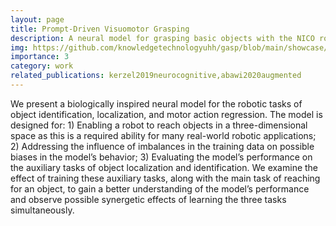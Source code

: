 ```yaml
---
layout: page
title: Prompt-Driven Visuomotor Grasping
description: A neural model for grasping basic objects with the NICO robot. The initial and target images are fed into the model, along with the shape, color and position of the object to be grasped, and where it should be placed.
img: https://github.com/knowledgetechnologyuhh/gasp/blob/main/showcase/coutrot2_clip13_compressed.gif?raw=true
importance: 3
category: work
related_publications: kerzel2019neurocognitive,abawi2020augmented
---
```


We present a biologically inspired neural model for the robotic tasks of object identification, localization, and motor action regression. The model is designed for: 1) Enabling a robot to reach objects in a three-dimensional space as this is a required ability for many real-world robotic applications; 2) Addressing the influence of imbalances in the training data on possible biases in the model’s behavior; 3) Evaluating the model’s performance on the auxiliary tasks of object localization and identification. We examine the effect of training these auxiliary tasks, along with the main task of reaching for an object, to gain a better understanding of the model’s performance and observe possible synergetic effects of learning the three tasks simultaneously.
